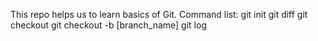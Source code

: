 This repo helps us to learn basics of Git.
Command list:
git init
git diff
git checkout
git checkout -b [branch_name]
git log